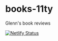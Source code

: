 # books-11ty

Glenn's book reviews

[![Netlify Status](https://api.netlify.com/api/v1/badges/34efda43-7fe8-496e-b66c-1d59087b4b4d/deploy-status)](https://app.netlify.com/sites/compassionate-goldberg-02e805/deploys)
